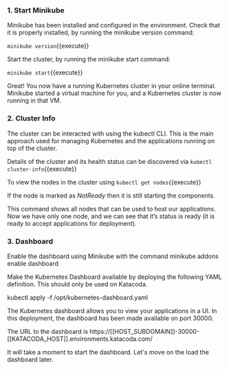 

### 1. Start Minikube

Minikube has been installed and configured in the environment. Check that it is properly installed, by running the minikube version command:

`minikube version`{{execute}}

Start the cluster, by running the minikube start command:

`minikube start`{{execute}}

Great! You now have a running Kubernetes cluster in your online terminal. Minikube started a virtual machine for you, and a Kubernetes cluster is now running in that VM.


### 2. Cluster Info
The cluster can be interacted with using the kubectl CLI. This is the main approach used for managing Kubernetes and the applications running on top of the cluster.

Details of the cluster and its health status can be discovered via `kubectl cluster-info`{{execute}}

To view the nodes in the cluster using `kubectl get nodes`{{execute}}

If the node is marked as *NotReady* then it is still starting the components.

This command shows all nodes that can be used to host our applications. Now we have only one node, and we can see that it’s status is ready (it is ready to accept applications for deployment).

### 3. Dashboard 

Enable the dashboard using Minikube with the command minikube addons enable dashboard

Make the Kubernetes Dashboard available by deploying the following YAML definition. This should only be used on Katacoda.

kubectl apply -f /opt/kubernetes-dashboard.yaml

The Kubernetes dashboard allows you to view your applications in a UI. In this deployment, the dashboard has been made available on port 30000.

The URL to the dashboard is https://[[HOST_SUBDOMAIN]]-30000-[[KATACODA_HOST]].environments.katacoda.com/

It will take a moment to start the dashboard.   Let's move on the load the dashboard later.
